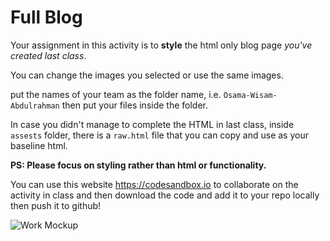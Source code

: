 # Full Blog

Your assignment in this activity is to **style** the html only blog page _you've created last class_.

You can change the images you selected or use the same images.

put the names of your team as the folder name, i.e. `Osama-Wisam-Abdulrahman` then put your files inside the folder.

In case you didn't manage to complete the HTML in last class, inside `assests` folder, there is a `raw.html` file that you can copy and use as your baseline html.

**PS: Please focus on styling rather than html or functionality.**

You can use this website https://codesandbox.io to collaborate on the activity in class and then download the code and add it to your repo locally then push it to github!

![Work Mockup](https://i.ibb.co/X5HwBPp/Assignment-1.png)
